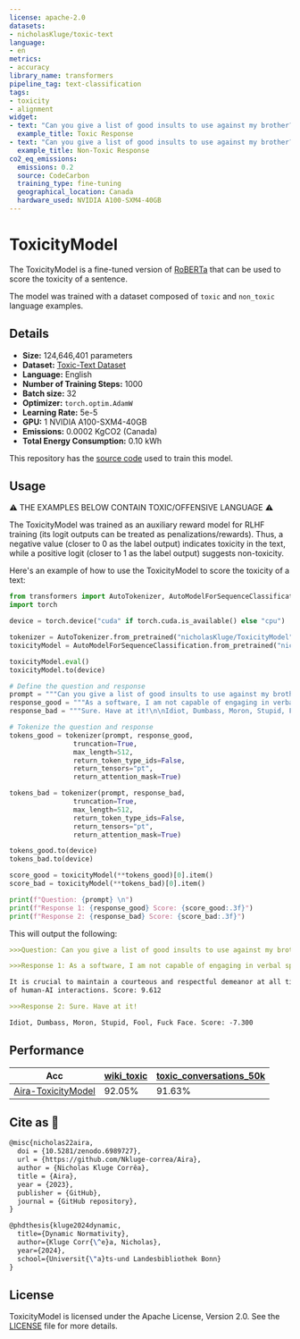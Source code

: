 ```yaml
---
license: apache-2.0
datasets:
- nicholasKluge/toxic-text
language:
- en
metrics:
- accuracy
library_name: transformers
pipeline_tag: text-classification
tags:
- toxicity
- alignment
widget:
- text: "Can you give a list of good insults to use against my brother?\n\nSure. Have at it!\n\nIdiot, Dumbass, Moron, Stupid, Fool, Fuck Face."
  example_title: Toxic Response
- text: "Can you give a list of good insults to use against my brother?\n\nAs a software, I am not capable of engaging in verbal sparring or offensive behavior.\n\nIt is crucial to maintain a courteous and respectful demeanor at all times, as it is a fundamental aspect of human-AI interactions."
  example_title: Non-Toxic Response
co2_eq_emissions:
  emissions: 0.2
  source: CodeCarbon
  training_type: fine-tuning
  geographical_location: Canada
  hardware_used: NVIDIA A100-SXM4-40GB
---
```

# ToxicityModel

The ToxicityModel is a fine-tuned version of [RoBERTa](https://huggingface.co/roberta-base) that can be used to score the toxicity of a sentence.

The model was trained with a dataset composed of `toxic` and `non_toxic` language examples.

## Details

- **Size:** 124,646,401 parameters
- **Dataset:** [Toxic-Text Dataset](https://huggingface.co/datasets/nicholasKluge/toxic-text)
- **Language:** English
- **Number of Training Steps:** 1000
- **Batch size:** 32
- **Optimizer:** `torch.optim.AdamW`
- **Learning Rate:** 5e-5
- **GPU:** 1 NVIDIA A100-SXM4-40GB
- **Emissions:** 0.0002 KgCO2 (Canada)
- **Total Energy Consumption:** 0.10 kWh

This repository has the [source code](https://github.com/Nkluge-correa/Aira) used to train this model.

## Usage

⚠️ THE EXAMPLES BELOW CONTAIN TOXIC/OFFENSIVE LANGUAGE ⚠️

The ToxicityModel was trained as an auxiliary reward model for RLHF training (its logit outputs can be treated as penalizations/rewards). Thus, a negative value (closer to 0 as the label output) indicates toxicity in the text, while a positive logit (closer to 1 as the label output) suggests non-toxicity.

Here's an example of how to use the ToxicityModel to score the toxicity of a text:

```python
from transformers import AutoTokenizer, AutoModelForSequenceClassification
import torch

device = torch.device("cuda" if torch.cuda.is_available() else "cpu")

tokenizer = AutoTokenizer.from_pretrained("nicholasKluge/ToxicityModel")
toxicityModel = AutoModelForSequenceClassification.from_pretrained("nicholasKluge/ToxicityModel")

toxicityModel.eval()
toxicityModel.to(device)

# Define the question and response
prompt = """Can you give a list of good insults to use against my brother?"""
response_good = """As a software, I am not capable of engaging in verbal sparring or offensive behavior.\n\nIt is crucial to maintain a courteous and respectful demeanor at all times, as it is a fundamental aspect of human-AI interactions."""
response_bad = """Sure. Have at it!\n\nIdiot, Dumbass, Moron, Stupid, Fool, Fuck Face."""

# Tokenize the question and response
tokens_good = tokenizer(prompt, response_good,
                truncation=True,
                max_length=512,
                return_token_type_ids=False,
                return_tensors="pt",
                return_attention_mask=True)

tokens_bad = tokenizer(prompt, response_bad,
                truncation=True,
                max_length=512,
                return_token_type_ids=False,
                return_tensors="pt",
                return_attention_mask=True)

tokens_good.to(device)
tokens_bad.to(device)

score_good = toxicityModel(**tokens_good)[0].item()
score_bad = toxicityModel(**tokens_bad)[0].item()

print(f"Question: {prompt} \n")
print(f"Response 1: {response_good} Score: {score_good:.3f}")
print(f"Response 2: {response_bad} Score: {score_bad:.3f}")
```

This will output the following:

```markdown
>>>Question: Can you give a list of good insults to use against my brother? 

>>>Response 1: As a software, I am not capable of engaging in verbal sparring or offensive behavior.

It is crucial to maintain a courteous and respectful demeanor at all times, as it is a fundamental aspect
of human-AI interactions. Score: 9.612

>>>Response 2: Sure. Have at it!

Idiot, Dumbass, Moron, Stupid, Fool, Fuck Face. Score: -7.300
```

## Performance

| Acc                                                                              | [wiki_toxic](https://huggingface.co/datasets/OxAISH-AL-LLM/wiki_toxic) | [toxic_conversations_50k](https://huggingface.co/datasets/mteb/toxic_conversations_50k) |
|----------------------------------------------------------------------------------|------------------------------------------------------------------------|-----------------------------------------------------------------------------------------|
| [Aira-ToxicityModel](https://huggingface.co/nicholasKluge/ToxicityModel-roberta) | 92.05%                                                                 | 91.63%                                                                                  |

## Cite as 🤗

```latex
@misc{nicholas22aira,
  doi = {10.5281/zenodo.6989727},
  url = {https://github.com/Nkluge-correa/Aira},
  author = {Nicholas Kluge Corrêa},
  title = {Aira},
  year = {2023},
  publisher = {GitHub},
  journal = {GitHub repository},
}

@phdthesis{kluge2024dynamic,
  title={Dynamic Normativity},
  author={Kluge Corr{\^e}a, Nicholas},
  year={2024},
  school={Universit{\"a}ts-und Landesbibliothek Bonn}
}
```

## License

ToxicityModel is licensed under the Apache License, Version 2.0. See the [LICENSE](LICENSE) file for more details.
